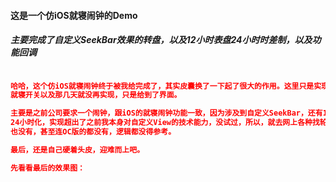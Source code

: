 
#### 这是一个仿iOS就寝闹钟的Demo
##### 主要完成了自定义SeekBar效果的转盘，以及12小时表盘24小时时差制，以及功能回调
```cmake

哈哈，这个仿iOS就寝闹钟终于被我给完成了，其实皮囊换了一下起了很大的作用。这里只是实现了时间功能，
就寝开关以及那几天就没再实现，只是给到了界面。

主要是之前公司要求一个闹钟，跟iOS的就寝闹钟功能一致，因为涉及到自定义SeekBar，还有12小时制表盘
24小时化，实现超出了之前我本身对自定义View的技术能力，没试过，所以，就去网上各种找轮子，发现一个
也没有，甚至连OC版的都没有，逻辑都没得参考。

最后，还是自己硬着头皮，迎难而上吧。

先看看最后的效果图：

```
